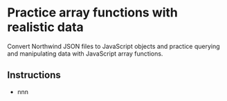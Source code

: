 # Practice array functions with realistic data

Convert Northwind JSON files to JavaScript objects and practice querying and manipulating data with JavaScript array functions.

## Instructions

- nnn
